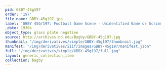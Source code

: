 ```yaml
---
pid: GBBY-45g197
order: '197'
file_name: GBBY-45g197.jpg
label: 'GBBY 45G/197: Football Game Scene - Unidentified Game or Scrimmage - c1930s'
_date: 1930s
object_type: glass plate negative
source: http://archives.nd.edu/Bagby/GBBY-45g197.jpg
thumbnail: "/img/derivatives/simple/GBBY-45g197/thumbnail.jpg"
manifest: "/img/derivatives/iiif/images/GBBY-45g197/manifest.json"
full: "/img/derivatives/simple/GBBY-45g197/full.jpg"
layout: generic_collection_item
collection: bagby
---
```

